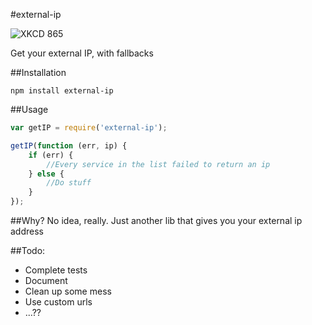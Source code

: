 #external-ip

![XKCD 865](http://imgs.xkcd.com/comics/nanobots.png)



Get your external IP, with fallbacks



##Installation

`npm install external-ip`


##Usage


```javascript
var getIP = require('external-ip');

getIP(function (err, ip) {
    if (err) {
        //Every service in the list failed to return an ip
    } else {
        //Do stuff        
    }
});

```

##Why?
No idea, really. Just another lib that gives you your external ip address

##Todo:
* Complete tests
* Document
* Clean up some mess
* Use custom urls
* ...??